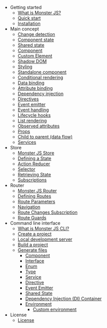 - Getting started
    - [What is Monster JS?](/?id=what-is-monster-js)
    - [Quick start](getting-started/quick-start.md)
    - [Installation](getting-started/installation.md)
- Main concept
    - [Change detection](main-concept/change-detection.md)
    - [Component state](main-concept/component-state.md)
    - [Shared state](main-concept/shared-state.md)
    - [Component](main-concept/component.md)
    - [Custom Element](main-concept/custom-element.md)
    - [Shadow DOM](main-concept/shadow-dom.md)
    - [Styling](main-concept/styling.md)
    - [Standalone component](main-concept/standalone-component.md)
    - [Conditional rendering](main-concept/conditional-rendering.md)
    - [Data binding](main-concept/data-binding.md)
    - [Attribute binding](main-concept/attribute-binding.md)
    - [Dependency injection](main-concept/dependency-injection.md)
    - [Directives](main-concept/directives.md)
    - [Event emitter](main-concept/event-emitter.md)
    - [Event handling](main-concept/event-handling.md)
    - [Lifecycle hooks](main-concept/lifecycle-hooks.md)
    - [List rendering](main-concept/list-rendering.md)
    - [Observed attributes](main-concept/observed-attributes.md)
    - [Props](main-concept/props.md)
    - [Child to parent (data flow)](main-concept/child-to-parent-data-flow.md)
    - [Services](main-concept/services.md)
- Store
    - [Monster JS Store](store/monster-js-store.md)
    - [Defining a State](store/defining-a-state.md)
    - [Action Reducer](store/action-reducer.md)
    - [Selector](store/selectors.md)
    - [Retrieving State](store/retrieving-state.md)
    - [Subscriptions](store/subscriptions.md)
- Router
    - [Monster JS Router](router/monster-js-router.md)
    - [Defining Routes](router/defining-routes.md)
    - [Route Parameters](router/route-parameters.md)
    - [Navigation](router/navigation.md)
    - [Route Changes Subscription](router/route-changes-subscription.md)
    - [Route Guards](router/route-guard.md)
- Command line interface
    - [What is Monster JS CLI?](cli/what-is-monster-js-cli.md)
    - [Create a project](cli/create-a-project.md)
    - [Local development server](cli/local-development-server.md)
    - [Build a project](cli/build-a-project.md)
    - [Generate files](cli/generate-files.md)
        - [Component](/cli/generate-files?id=generate-a-component)
        - [Interface](/cli/generate-files?id=generate-an-interface)
        - [Enum](/cli/generate-files?id=generate-an-enum)
        - [Type](/cli/generate-files?id=generate-a-type)
        - [Service](/cli/generate-files?id=generate-a-service)
        - [Directive](/cli/generate-files?id=generate-a-directive)
        - [Event Emitter](/cli/generate-files?id=generate-an-event-emitter)
        - [Shared State](/cli/generate-files?id=generate-shared-state)
        - [Dependency Injection (DI) Container](/cli/generate-files?id=generate-a-di-container)
        - [Environment](/cli/generate-files?id=generate-environment-files)
            - [Custom environment](/cli/generate-files?id=custom-environment)
- License
    - [License](license/license.md)
